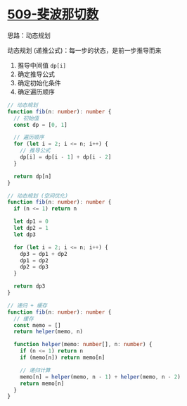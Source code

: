 # [509-斐波那切数](https://leetcode-cn.com/problems/fibonacci-number/)

思路：动态规划

动态规划 (递推公式)：每一步的状态，是前一步推导而来

1. 推导中间值 `dp[i]`
1. 确定推导公式
1. 确定初始化条件
1. 确定遍历顺序

```ts
// 动态规划
function fib(n: number): number {
  // 初始值
  const dp = [0, 1]

  // 遍历顺序
  for (let i = 2; i <= n; i++) {
    // 推导公式
    dp[i] = dp[i - 1] + dp[i - 2]
  }

  return dp[n]
}

// 动态规划 (空间优化)
function fib(n: number): number {
  if (n <= 1) return n

  let dp1 = 0
  let dp2 = 1
  let dp3

  for (let i = 2; i <= n; i++) {
    dp3 = dp1 + dp2
    dp1 = dp2
    dp2 = dp3
  }

  return dp3
}

// 递归 + 缓存
function fib(n: number): number {
  // 缓存
  const memo = []
  return helper(memo, n)

  function helper(memo: number[], n: number) {
    if (n <= 1) return n
    if (memo[n]) return memo[n]

    // 递归计算
    memo[n] = helper(memo, n - 1) + helper(memo, n - 2)
    return memo[n]
  }
}
```
